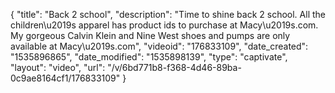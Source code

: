 {
    "title": "Back 2 school",
    "description": "Time to shine back 2 school. All the children\u2019s apparel has product ids to purchase at Macy\u2019s.com. My gorgeous Calvin Klein and Nine West shoes and pumps are only available at Macy\u2019s.com",
    "videoid": "176833109",
    "date_created": "1535896865",
    "date_modified": "1535898139",
    "type": "captivate",
    "layout": "video",
    "url": "\/v\/6bd771b8-f368-4d46-89ba-0c9ae8164cf1\/176833109"
}